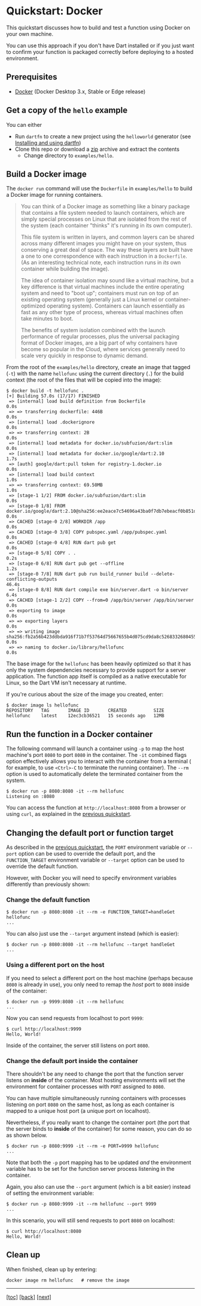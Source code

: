 # Quickstart: Docker

This quickstart discusses how to build and test a function using Docker on your
own machine.

You can use this approach if you don't have Dart installed or if you just want
to confirm your function is packaged correctly before deploying to a hosted
environment.

## Prerequisites

- [Docker] (Docker Desktop 3.x, Stable or Edge release)

## Get a copy of the `hello` example

You can either

- Run `dartfn` to create a new project using the `helloworld` generator (see
  [Installing and using dartfn])
- Clone this repo or download a [zip] archive and extract the contents
  - Change directory to `examples/hello`.

## Build a Docker image

The `docker run` command will use the `Dockerfile` in `examples/hello` to build
a Docker image for running containers.

> You can think of a Docker image as something like a binary package that
> contains a file system needed to launch containers, which are simply special
> processes on Linux that are isolated from the rest of the system (each
> container "thinks" it's running in its own computer).
>
> This file system is written in layers, and common layers can be shared across
> many different images you might have on your system, thus conserving a great
> deal of space. The way these layers are built have a one to one correspondence
> with each instruction in a `Dockerfile`. (As an interesting technical note,
> each instruction runs in _its_ own container while building the
> image).
>
> The idea of container isolation may sound like a virtual machine, but a key
> difference is that virtual machines include the entire operating system
> and need to "boot up"; containers must run on top of an existing operating
> system (generally just a Linux kernel or container-optimized operating
> system). Containers can launch essentially as fast as any other type of
> process, whereas virtual machines often take minutes to boot.
>
> The benefits of system isolation combined with the launch performance of
> regular processes, plus the universal packaging format of Docker images, are a
> big part of why containers have become so popular in the Cloud, where services
> generally need to scale very quickly in response to dynamic demand.

From the root of the `examples/hello` directory, create an image that tagged
(`-t`) with the name `hellofunc` using the current directory (`.`) for the build
context (the root of the files that will be copied into the image):

```shell
$ docker build -t hellofunc .
[+] Building 57.0s (17/17) FINISHED
 => [internal] load build definition from Dockerfile                                                                                 0.0s
 => => transferring dockerfile: 446B                                                                                                 0.0s
 => [internal] load .dockerignore                                                                                                    0.0s
 => => transferring context: 2B                                                                                                      0.0s
 => [internal] load metadata for docker.io/subfuzion/dart:slim                                                                       0.0s
 => [internal] load metadata for docker.io/google/dart:2.10                                                                          1.7s
 => [auth] google/dart:pull token for registry-1.docker.io                                                                           0.0s
 => [internal] load build context                                                                                                    1.0s
 => => transferring context: 69.50MB                                                                                                 1.0s
 => [stage-1 1/2] FROM docker.io/subfuzion/dart:slim                                                                                 0.0s
 => [stage-0 1/8] FROM docker.io/google/dart:2.10@sha256:ee2eace7c54696a43ba0f7db7ebeacf0b851d199cecd3bf4d7e3863a01dcbbf0            0.0s
 => CACHED [stage-0 2/8] WORKDIR /app                                                                                                0.0s
 => CACHED [stage-0 3/8] COPY pubspec.yaml /app/pubspec.yaml                                                                         0.0s
 => CACHED [stage-0 4/8] RUN dart pub get                                                                                            0.0s
 => [stage-0 5/8] COPY . .                                                                                                           0.2s
 => [stage-0 6/8] RUN dart pub get --offline                                                                                         1.2s
 => [stage-0 7/8] RUN dart pub run build_runner build --delete-conflicting-outputs                                                  46.4s
 => [stage-0 8/8] RUN dart compile exe bin/server.dart -o bin/server                                                                 6.4s
 => CACHED [stage-1 2/2] COPY --from=0 /app/bin/server /app/bin/server                                                               0.0s
 => exporting to image                                                                                                               0.0s
 => => exporting layers                                                                                                              0.0s
 => => writing image sha256:fb2a56b423ddbda916f71b7f53764d75667655b4d075cd9da8c5268332680455                                         0.0s
 => => naming to docker.io/library/hellofunc                                                                                         0.0s
```

The base image for the `hellofunc` has been heavily optimized so that it has
only the system dependencies necessary to provide support for a server application.
The function app itself is compiled as a native executable for Linux, so the
Dart VM isn't necessary at runtime.

If you're curious about the size of the image you created, enter:

```shell
$ docker image ls hellofunc
REPOSITORY   TAG       IMAGE ID       CREATED          SIZE
hellofunc    latest    12ec3cb36521   15 seconds ago   12MB
```

## Run the function in a Docker container

The following command will launch a container using `-p` to map the host
machine's port `8080` to port `8080` in the container. The `-it` combined flags
option effectively allows you to interact with the container from a terminal (
for example, to use `<Ctrl>-C` to terminate the running container). The `--rm`
option is used to automatically delete the terminated container from the system.

```shell
$ docker run -p 8080:8080 -it --rm hellofunc
Listening on :8080
```

You can access the function at `http://localhost:8080` from a browser or using
`curl`, as explained in the [previous quickstart](01-quickstart-dart.md).

## Changing the default port or function target

As described in the [previous quickstart](01-quickstart-dart.md), the
`PORT` environment variable or `--port` option can be used to override the
default port, and the `FUNCTION_TARGET` environment variable or `--target`
option can be used to override the default function.

However, with Docker you will need to specify environment variables differently
than previously shown:

### Change the default function

```shell
$ docker run -p 8080:8080 -it --rm -e FUNCTION_TARGET=handleGet hellofunc
...
```

You can also just use the `--target` argument instead (which is easier):

```shell
$ docker run -p 8080:8080 -it --rm hellofunc --target handleGet
...
```

### Using a different port on the host

If you need to select a different port on the host machine (perhaps
because `8080` is already in use), you only need to remap the
_host_ port to `8080` inside of the container:

```shell
$ docker run -p 9999:8080 -it --rm hellofunc
...
```

Now you can send requests from localhost to port `9999`:

```shell
$ curl http://localhost:9999
Hello, World!
```

Inside of the container, the server still listens on port `8080`.

### Change the default port inside the container

There shouldn't be any need to change the port that the function server listens
on **inside** of the container. Most hosting environments will set the
environment for container processes with `PORT` assigned to `8080`.

You can have multiple simultaneously running containers with processes listening
on port `8080` on the same host, as long as each container is mapped to a unique
host port (a unique port on localhost).

Nevertheless, if you really want to change the container port (the port that the
server binds to **inside** of the container) for some reason, you can do so as
shown below.

```shell
$ docker run -p 8080:9999 -it --rm -e PORT=9999 hellofunc
...
```

Note that both the `-p` port mapping has to be updated _and_ the environment
variable has to be set for the function server process listening in the
container.

Again, you also can use the `--port` argument (which is a bit easier)
instead of setting the environment variable:

```shell
$ docker run -p 8080:9999 -it --rm hellofunc --port 9999
...
```

In this scenario, you will still send requests to port `8080` on localhost:

```shell
$ curl http://localhost:8080
Hello, World!
```

## Clean up

When finished, clean up by entering:

```shell
docker image rm hellofunc   # remove the image
```

---

[[toc]](../README.md)
[[back]](01-quickstart-dart.md)
[[next]](03-quickstart-cloudrun.md)

<!-- reference links -->

[docker]: https://docs.docker.com/get-docker/
[installing and using dartfn]: 00-install-dartfn.md
[zip]:
https://github.com/GoogleCloudPlatform/functions-framework-dart/archive/main.zip
